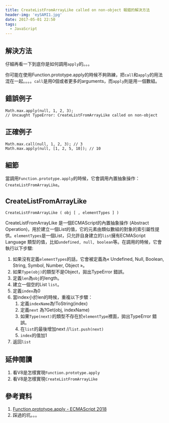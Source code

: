 ```yaml
---
title: CreateListFromArrayLike called on non-object 報錯的解決方法
header-img: 'eySAMI1.jpg'
date: 2017-05-01 22:50
tags:
  - JavaScript
---
```


## 解決方法
仔細再看一下到底你是如何調用`apply`的。。。

你可能在使用Function.prototype.apply的時候不夠熟練，把`call`和`apply`的用法混在一起。。。。`call`是用0個或者更多的arguments，而`apply`則是用一個數組。

## 錯誤例子
```
Math.max.apply(null, 1, 2, 3);
// Uncaught TypeError: CreateListFromArrayLike called on non-object
```

## 正確例子
```
Math.max.call(null, 1, 2, 3); // 3
Math.max.apply(null, [1, 2, 5, 10]); // 10
```

## 細節
當調用`Function.prototype.apply`的時候，它會調用內置抽象操作：`CreateListFromArrayLike`。

## CreateListFromArrayLike

`CreateListFromArrayLike ( obj [ , elementTypes ] )`

CreateListFromArrayLike 是一個ECMAScript的內置抽象操作 (Abstract Operation)，用於建立一個List的值，它的元素由類似數組的對象的索引屬性提供。`elementTypes`是一個List，只允許自身建立的`list`擁有ECMAScript Language 類型的值，比如`undefined, null, boolean`等。在調用的時候，它會執行以下步驟:
1. 如果沒有定義`elementTypes`的話，它會被定義為« Undefined, Null, Boolean, String, Symbol, Number, Object »。
2. 如果`Type(obj)`的類型不是Object，拋出TypeError 錯誤。
3. 定義`len`為`obj`的length。
4. 建立一個空的List `list`。
5. 定義`index`為0
6. 當index小於len的時候，重複以下步驟：
	1. 定義`indexName`為!ToString(index)
	2. 定義`next` 為?Get(obj, indexName)
	3. 如果`Type(next)`的類型不存在於`elementType`裡面，拋出TypeError 錯誤。
	4. 在`list`的最後增加next //`list.push(next)`
	5. `index`的值加1
6. 返回`list`

## 延伸閱讀
1. 看V8是怎樣實現`Function.prototype.apply`
2. 看V8是怎樣實現`CreateListFromArrayLike`

## 參考資料
1. [Function.prototype.apply - ECMAScript 2018](https://tc39.github.io/ecma262/#sec-function.prototype.apply)
2. 踩過的坑。。。
